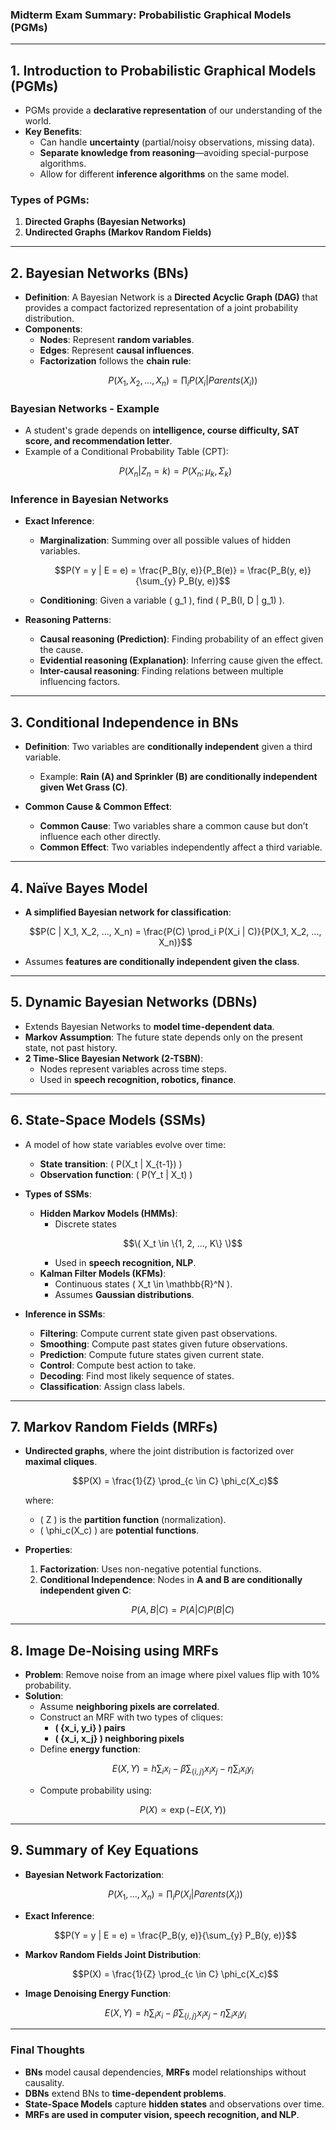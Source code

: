 ### **Midterm Exam Summary: Probabilistic Graphical Models (PGMs)**

---

## **1. Introduction to Probabilistic Graphical Models (PGMs)**
- PGMs provide a **declarative representation** of our understanding of the world.
- **Key Benefits**:
  - Can handle **uncertainty** (partial/noisy observations, missing data).
  - **Separate knowledge from reasoning**—avoiding special-purpose algorithms.
  - Allow for different **inference algorithms** on the same model.

### **Types of PGMs:**
1. **Directed Graphs (Bayesian Networks)**
2. **Undirected Graphs (Markov Random Fields)**

---

## **2. Bayesian Networks (BNs)**
- **Definition**: A Bayesian Network is a **Directed Acyclic Graph (DAG)** that provides a compact factorized representation of a joint probability distribution.
- **Components**:
  - **Nodes**: Represent **random variables**.
  - **Edges**: Represent **causal influences**.
  - **Factorization** follows the **chain rule**:
    ```math
    P(X_1, X_2, ..., X_n) = \prod_{i} P(X_i | Parents(X_i))
    ```

### **Bayesian Networks - Example**
- A student's grade depends on **intelligence, course difficulty, SAT score, and recommendation letter**.
- Example of a Conditional Probability Table (CPT):
  ```math
  P(X_n | Z_n = k) = P(X_n; \mu_k, \Sigma_k)
  ```

### **Inference in Bayesian Networks**
- **Exact Inference**:
  - **Marginalization**: Summing over all possible values of hidden variables.
    ```math
    P(Y = y | E = e) = \frac{P_B(y, e)}{P_B(e)} = \frac{P_B(y, e)}{\sum_{y} P_B(y, e)}
    ```
  - **Conditioning**: Given a variable \( g_1 \), find \( P_B(I, D | g_1) \).

- **Reasoning Patterns**:
  - **Causal reasoning (Prediction)**: Finding probability of an effect given the cause.
  - **Evidential reasoning (Explanation)**: Inferring cause given the effect.
  - **Inter-causal reasoning**: Finding relations between multiple influencing factors.

---

## **3. Conditional Independence in BNs**
- **Definition**: Two variables are **conditionally independent** given a third variable.
  - Example: **Rain (A) and Sprinkler (B) are conditionally independent given Wet Grass (C)**.

- **Common Cause & Common Effect**:
  - **Common Cause**: Two variables share a common cause but don’t influence each other directly.
  - **Common Effect**: Two variables independently affect a third variable.

---

## **4. Naïve Bayes Model**
- **A simplified Bayesian network for classification**:
  ```math
  P(C | X_1, X_2, ..., X_n) = \frac{P(C) \prod_i P(X_i | C)}{P(X_1, X_2, ..., X_n)}
  ```
- Assumes **features are conditionally independent given the class**.

---

## **5. Dynamic Bayesian Networks (DBNs)**
- Extends Bayesian Networks to **model time-dependent data**.
- **Markov Assumption**: The future state depends only on the present state, not past history.
- **2 Time-Slice Bayesian Network (2-TSBN)**:
  - Nodes represent variables across time steps.
  - Used in **speech recognition, robotics, finance**.

---

## **6. State-Space Models (SSMs)**
- A model of how state variables evolve over time:
  - **State transition**: \( P(X_t | X_{t-1}) \)
  - **Observation function**: \( P(Y_t | X_t) \)

- **Types of SSMs**:
  - **Hidden Markov Models (HMMs)**:
    - Discrete states 
    ```math
    \( X_t \in \{1, 2, ..., K\} \)
    ```
    - Used in **speech recognition, NLP**.
  - **Kalman Filter Models (KFMs)**:
    - Continuous states \( X_t \in \mathbb{R}^N \).
    - Assumes **Gaussian distributions**.

- **Inference in SSMs**:
  - **Filtering**: Compute current state given past observations.
  - **Smoothing**: Compute past states given future observations.
  - **Prediction**: Compute future states given current state.
  - **Control**: Compute best action to take.
  - **Decoding**: Find most likely sequence of states.
  - **Classification**: Assign class labels.

---

## **7. Markov Random Fields (MRFs)**
- **Undirected graphs**, where the joint distribution is factorized over **maximal cliques**.
  ```math
  P(X) = \frac{1}{Z} \prod_{c \in C} \phi_c(X_c)
  ```
  where:
  - \( Z \) is the **partition function** (normalization).
  - \( \phi_c(X_c) \) are **potential functions**.

- **Properties**:
  1. **Factorization**: Uses non-negative potential functions.
  2. **Conditional Independence**: Nodes in **A and B are conditionally independent given C**:
     ```math
     P(A, B | C) = P(A | C) P(B | C)
     ```

---

## **8. Image De-Noising using MRFs**
- **Problem**: Remove noise from an image where pixel values flip with 10% probability.
- **Solution**:
  - Assume **neighboring pixels are correlated**.
  - Construct an MRF with two types of cliques:
    - **\( \{x_i, y_i\} \) pairs**
    - **\( \{x_i, x_j\} \) neighboring pixels**
  - Define **energy function**:
    ```math
    E(X, Y) = h \sum_i x_i - \beta \sum_{\{i,j\}} x_i x_j - \eta \sum_i x_i y_i
    ```
  - Compute probability using:
    ```math
    P(X) \propto \exp(-E(X, Y))
    ```

---

## **9. Summary of Key Equations**
- **Bayesian Network Factorization**:
  ```math
  P(X_1, ..., X_n) = \prod_{i} P(X_i | Parents(X_i))
  ```
- **Exact Inference**:
  ```math
  P(Y = y | E = e) = \frac{P_B(y, e)}{\sum_{y} P_B(y, e)}
  ```
- **Markov Random Fields Joint Distribution**:
  ```math
  P(X) = \frac{1}{Z} \prod_{c \in C} \phi_c(X_c)
  ```
- **Image Denoising Energy Function**:
  ```math
  E(X, Y) = h \sum_i x_i - \beta \sum_{\{i,j\}} x_i x_j - \eta \sum_i x_i y_i
  ```

---

### **Final Thoughts**
- **BNs** model causal dependencies, **MRFs** model relationships without causality.
- **DBNs** extend BNs to **time-dependent problems**.
- **State-Space Models** capture **hidden states** and observations over time.
- **MRFs are used in computer vision, speech recognition, and NLP**.
